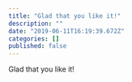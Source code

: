 ```yaml
---
title: "Glad that you like it!"
description: ""
date: "2019-06-11T16:19:39.672Z"
categories: []
published: false
---
```


Glad that you like it!
